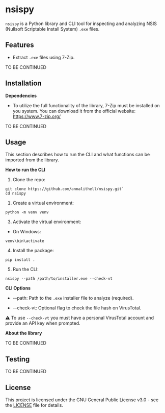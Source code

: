 # nsispy 

`nsispy` is a Python library and CLI tool for inspecting and analyzing NSIS (Nullsoft Scriptable Install System) `.exe` files.

## Features
- Extract `.exe` files using 7-Zip. 

TO BE CONTINUED 

## Installation

**Dependencies**
- To utilize the full functionality of the library, 7-Zip must be installed on you system. You can download it from the official website: https://www.7-zip.org/ 

TO BE CONTINUED

## Usage

This section describes how to run the CLI and what functions can be imported from the library. 

**How to run the CLI**

1. Clone the repo:
```
git clone https://github.com/annalithell/nsispy.git`
cd nsispy 
``` 

1. Create a virtual environment:

`python -m venv venv`

3. Activate the virtual environment:

- On Windows:

`venv\bin\activate` 

4. Install the package:

`pip install .` 

5. Run the CLI:
   
`nsispy --path /path/to/installer.exe --check-vt`

**CLI Options**
- --path: Path to the `.exe` installer file to analyze (required).

- --check-vt: Optional flag to check the file hash on VirusTotal.
  
⚠️ To use `--check-vt` you must have a personal VirusTotal account and provide an API key when prompted.

**About the library**

TO BE CONTINUED

## Testing

TO BE CONTINUED

## License
This project is licensed under the GNU General Public License v3.0 - see the [LICENSE](./LICENSE) file for details.

